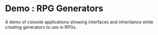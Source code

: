 # Demo : RPG Generators
A demo of console applications showing interfaces and inheritance while creating generators to use in RPGs.
